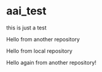 # aai_test
this is just a test

Hello from another repository

Hello from local repository

Hello again from another repository!

